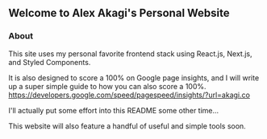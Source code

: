 ## Welcome to Alex Akagi's Personal Website

### About
This site uses my personal favorite frontend stack using React.js, Next.js, and Styled Components.

It is also designed to score a 100% on Google page insights, and I will write up a super simple guide to how you can also score a 100%. https://developers.google.com/speed/pagespeed/insights/?url=akagi.co

I'll actually put some effort into this README some other time...

This website will also feature a handful of useful and simple tools soon.
